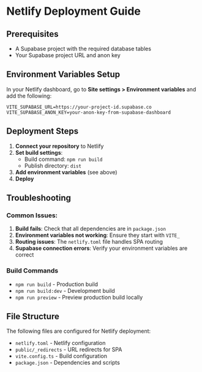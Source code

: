 # Netlify Deployment Guide

## Prerequisites
- A Supabase project with the required database tables
- Your Supabase project URL and anon key

## Environment Variables Setup

In your Netlify dashboard, go to **Site settings > Environment variables** and add the following:

```
VITE_SUPABASE_URL=https://your-project-id.supabase.co
VITE_SUPABASE_ANON_KEY=your-anon-key-from-supabase-dashboard
```

## Deployment Steps

1. **Connect your repository** to Netlify
2. **Set build settings**:
   - Build command: `npm run build`
   - Publish directory: `dist`
3. **Add environment variables** (see above)
4. **Deploy**

## Troubleshooting

### Common Issues:

1. **Build fails**: Check that all dependencies are in `package.json`
2. **Environment variables not working**: Ensure they start with `VITE_`
3. **Routing issues**: The `netlify.toml` file handles SPA routing
4. **Supabase connection errors**: Verify your environment variables are correct

### Build Commands

- `npm run build` - Production build
- `npm run build:dev` - Development build
- `npm run preview` - Preview production build locally

## File Structure

The following files are configured for Netlify deployment:

- `netlify.toml` - Netlify configuration
- `public/_redirects` - URL redirects for SPA
- `vite.config.ts` - Build configuration
- `package.json` - Dependencies and scripts 